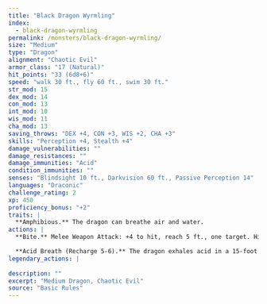 ```yaml
---
title: "Black Dragon Wyrmling"
index:
  - black-dragon-wyrmling
permalink: /monsters/black-dragon-wyrmling/
size: "Medium"
type: "Dragon"
alignment: "Chaotic Evil"
armor_class: "17 (Natural)"
hit_points: "33 (6d8+6)"
speed: "walk 30 ft., fly 60 ft., swim 30 ft."
str_mod: 15
dex_mod: 14
con_mod: 13
int_mod: 10
wis_mod: 11
cha_mod: 13
saving_throws: "DEX +4, CON +3, WIS +2, CHA +3"
skills: "Perception +4, Stealth +4"
damage_vulnerabilities: ""
damage_resistances: ""
damage_immunities: "Acid"
condition_immunities: ""
senses: "Blindsight 10 ft., Darkvision 60 ft., Passive Perception 14"
languages: "Draconic"
challenge_rating: 2
xp: 450
proficiency_bonus: "+2"
traits: |
  **Amphibious.** The dragon can breathe air and water.
actions: |
  **Bite.** Melee Weapon Attack: +4 to hit, reach 5 ft., one target. Hit: 7 (1d10 + 2) piercing damage plus 2 (1d4) acid damage.

  **Acid Breath (Recharge 5-6).** The dragon exhales acid in a 15-foot line that is 5 feet wide. Each creature in that line must make a DC 11 Dexterity saving throw, taking 22 (Sd8) acid damage on a failed save, or half as much damage on a successful one.  
legendary_actions: |
  
description: ""
excerpt: "Medium Dragon, Chaotic Evil"
source: "Basic Rules"
---
```

